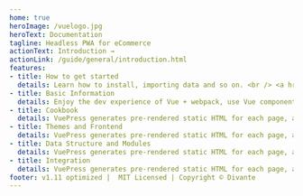 ```yaml
---
home: true
heroImage: /vuelogo.jpg
heroText: Documentation
tagline: Headless PWA for eCommerce
actionText: Introduction →
actionLink: /guide/general/introduction.html
features:
- title: How to get started
  details: Learn how to install, importing data and so on. <br /> <a href="">test</a>
- title: Basic Information
  details: Enjoy the dev experience of Vue + webpack, use Vue components in markdown, and develop custom themes with Vue.
- title: Cookbook
  details: VuePress generates pre-rendered static HTML for each page, and runs as an SPA once a page is loaded.
- title: Themes and Frontend 
  details: VuePress generates pre-rendered static HTML for each page, and runs as an SPA once a page is loaded.
- title: Data Structure and Modules
  details: VuePress generates pre-rendered static HTML for each page, and runs as an SPA once a page is loaded.
- title: Integration
  details: VuePress generates pre-rendered static HTML for each page, and runs as an SPA once a page is loaded.
footer: v1.11 optimized |  MIT Licensed | Copyright © Divante
---
```

